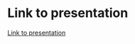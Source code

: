 # Link to presentation

[Link to presentation](https://docs.google.com/presentation/d/1M_uVN3-nIJNgzh2xkNuPnuOmHt88w20yOjymMcxcEmg/edit?usp=sharing)